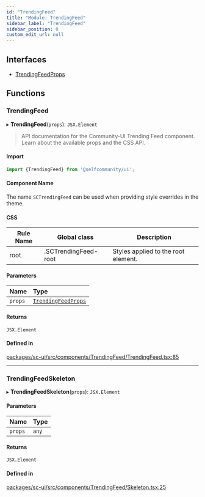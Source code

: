```yaml
---
id: "TrendingFeed"
title: "Module: TrendingFeed"
sidebar_label: "TrendingFeed"
sidebar_position: 0
custom_edit_url: null
---
```


## Interfaces

- [TrendingFeedProps](../interfaces/TrendingFeed.TrendingFeedProps.md)

## Functions

### TrendingFeed

▸ **TrendingFeed**(`props`): `JSX.Element`

> API documentation for the Community-UI Trending Feed component. Learn about the available props and the CSS API.

#### Import

```jsx
import {TrendingFeed} from '@selfcommunity/ui';
```

#### Component Name

The name `SCTrendingFeed` can be used when providing style overrides in the theme.

#### CSS

|Rule Name|Global class|Description|
|---|---|---|
|root|.SCTrendingFeed-root|Styles applied to the root element.|

#### Parameters

| Name | Type |
| :------ | :------ |
| `props` | [`TrendingFeedProps`](../interfaces/TrendingFeed.TrendingFeedProps.md) |

#### Returns

`JSX.Element`

#### Defined in

[packages/sc-ui/src/components/TrendingFeed/TrendingFeed.tsx:85](https://github.com/selfcommunity/community-ui/blob/1eb776a/packages/sc-ui/src/components/TrendingFeed/TrendingFeed.tsx#L85)

___

### TrendingFeedSkeleton

▸ **TrendingFeedSkeleton**(`props`): `JSX.Element`

#### Parameters

| Name | Type |
| :------ | :------ |
| `props` | `any` |

#### Returns

`JSX.Element`

#### Defined in

[packages/sc-ui/src/components/TrendingFeed/Skeleton.tsx:25](https://github.com/selfcommunity/community-ui/blob/1eb776a/packages/sc-ui/src/components/TrendingFeed/Skeleton.tsx#L25)
